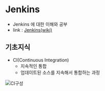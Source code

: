 # Jenkins

- Jenkins 에 대한 이해와 공부
- link : [Jenkins(wiki)](https://ko.wikipedia.org/wiki/%EC%A0%A0%ED%82%A8%EC%8A%A4)

## 기초지식
- CI(Continuous Integration)
  - 지속적인 통합
  - 업데이트된 소스를 지속해서 통합하는 과정
  
![CI구성](https://user-images.githubusercontent.com/56371387/87215187-d5435500-c36e-11ea-8a28-671ac395e9b4.PNG)

  
  
